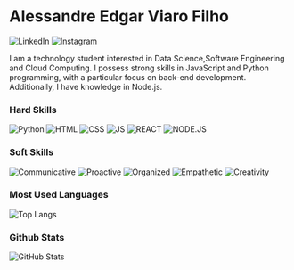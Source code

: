 # Alessandre Edgar Viaro Filho
[![LinkedIn](https://img.shields.io/badge/LinkedIn-000?style=for-the-badge&logo=linkedin&logoColor=ffff)](www.linkedin.com/in/alessandre-viaro-18101a2a4)
[![Instagram](https://img.shields.io/badge/Instagram-000?style=for-the-badge&logo=instagram&logoColor=ffff)](https://www.instagram.com/ale.viaro/)

I am a technology student interested in Data Science,Software Engineering and Cloud Computing. I possess strong skills in JavaScript and Python programming, with a particular focus on back-end development. Additionally, I have knowledge in Node.js.

### Hard Skills
![Python](https://img.shields.io/badge/Python-000?style=for-the-badge&logo=python)
![HTML](https://img.shields.io/badge/HTML-000?style=for-the-badge&logo=HTML5)
![CSS](https://img.shields.io/badge/CSS-000?style=for-the-badge&logo=CSS3)
![JS](https://img.shields.io/badge/JavaScript-000?style=for-the-badge&logo=javascript)
![REACT](https://img.shields.io/badge/React-000?style=for-the-badge&logo=react)
![NODE.JS](https://img.shields.io/badge/Node.js-000?style=for-the-badge&logo=nodejs)

### Soft Skills
![Communicative](https://img.shields.io/badge/Communicative-000?style=for-the-badge)
![Proactive](https://img.shields.io/badge/Proactive-000?style=for-the-badge)
![Organized](https://img.shields.io/badge/Organized-000?style=for-the-badge)
![Empathetic](https://img.shields.io/badge/Empathetic-000?style=for-the-badge)
![Creativity](https://img.shields.io/badge/Creativity-000?style=for-the-badge)

### Most Used Languages

![Top Langs](https://github-readme-stats-git-masterrstaa-rickstaa.vercel.app/api/top-langs/?username=alessandreviaro&layout=compact&bg_color=000&border_color=4622bd&title_color=4f1df2&text_color=FFF)

### Github Stats
![GitHub Stats](https://github-readme-stats.vercel.app/api?username=alessandreviaro&layout=compact&bg_color=000&border_color=4622bd&title_color=4f1df2&text_color=FFF)
